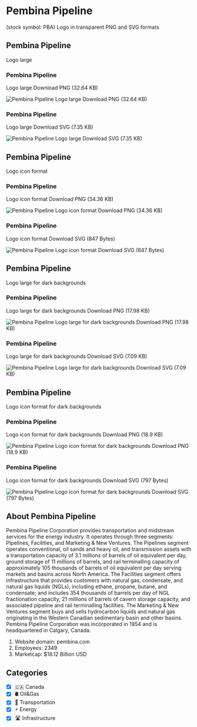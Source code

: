 # Pembina Pipeline
 (stock symbol: PBA) Logo in transparent PNG and SVG formats

## Pembina Pipeline
 Logo large

### Pembina Pipeline
 Logo large Download PNG (32.64 KB)

![Pembina Pipeline
 Logo large Download PNG (32.64 KB)](/img/orig/PBA_BIG-4158b842.png)

### Pembina Pipeline
 Logo large Download SVG (7.35 KB)

![Pembina Pipeline
 Logo large Download SVG (7.35 KB)](/img/orig/PBA_BIG-bc93ba62.svg)

## Pembina Pipeline
 Logo icon format

### Pembina Pipeline
 Logo icon format Download PNG (34.36 KB)

![Pembina Pipeline
 Logo icon format Download PNG (34.36 KB)](/img/orig/PBA-bf7e7593.png)

### Pembina Pipeline
 Logo icon format Download SVG (847 Bytes)

![Pembina Pipeline
 Logo icon format Download SVG (847 Bytes)](/img/orig/PBA-2705b776.svg)

## Pembina Pipeline
 Logo large for dark backgrounds

### Pembina Pipeline
 Logo large for dark backgrounds Download PNG (17.98 KB)

![Pembina Pipeline
 Logo large for dark backgrounds Download PNG (17.98 KB)](/img/orig/PBA_BIG.D-82570a1e.png)

### Pembina Pipeline
 Logo large for dark backgrounds Download SVG (7.09 KB)

![Pembina Pipeline
 Logo large for dark backgrounds Download SVG (7.09 KB)](/img/orig/PBA_BIG.D-3e06efe1.svg)

## Pembina Pipeline
 Logo icon format for dark backgrounds

### Pembina Pipeline
 Logo icon format for dark backgrounds Download PNG (18.9 KB)

![Pembina Pipeline
 Logo icon format for dark backgrounds Download PNG (18.9 KB)](/img/orig/PBA.D-d7795c43.png)

### Pembina Pipeline
 Logo icon format for dark backgrounds Download SVG (797 Bytes)

![Pembina Pipeline
 Logo icon format for dark backgrounds Download SVG (797 Bytes)](/img/orig/PBA.D-7fc53643.svg)

## About Pembina Pipeline


Pembina Pipeline Corporation provides transportation and midstream services for the energy industry. It operates through three segments: Pipelines, Facilities, and Marketing & New Ventures. The Pipelines segment operates conventional, oil sands and heavy oil, and transmission assets with a transportation capacity of 3.1 millions of barrels of oil equivalent per day, ground storage of 11 millions of barrels, and rail terminalling capacity of approximately 105 thousands of barrels of oil equivalent per day serving markets and basins across North America. The Facilities segment offers infrastructure that provides customers with natural gas, condensate, and natural gas liquids (NGLs), including ethane, propane, butane, and condensate; and includes 354 thousands of barrels per day of NGL fractionation capacity, 21 millions of barrels of cavern storage capacity, and associated pipeline and rail terminalling facilities. The Marketing & New Ventures segment buys and sells hydrocarbon liquids and natural gas originating in the Western Canadian sedimentary basin and other basins. Pembina Pipeline Corporation was incorporated in 1954 and is headquartered in Calgary, Canada.

1. Website domain: pembina.com
2. Employees: 2349
3. Marketcap: $18.12 Billion USD


## Categories
- [x] 🇨🇦 Canada
- [x] 🛢 Oil&Gas
- [x] 🚚 Transportation
- [x] ⚡ Energy
- [x] 🛣️ Infrastructure
